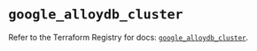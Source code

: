 # `google_alloydb_cluster`

Refer to the Terraform Registry for docs: [`google_alloydb_cluster`](https://registry.terraform.io/providers/hashicorp/google/6.43.0/docs/resources/alloydb_cluster).
